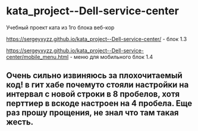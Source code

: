 # kata_project--Dell-service-center
Учебный проект ката из 1го блока веб-кор

https://sergeyxyzz.github.io/kata_project--Dell-service-center/ - блок 1.3

https://sergeyxyzz.github.io/kata_project--Dell-service-center/mobile_menu.html - меню для мобильного блок 1.4

<h2>Очень сильно извиняюсь за плохочитаемый код! в гит хабе почемуто стояли настройки на интервал с новой строки в 8 пробелов, хотя перттиер в вскоде настроен на 4 пробела. Еще раз прошу прощения, не знал что там такая жесть. </h2>
